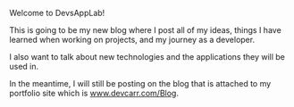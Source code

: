 Welcome to DevsAppLab!

This is going to be my new blog where I post all of my ideas, things I have learned when working on projects, and my journey as a developer.

I also want to talk about new technologies and the applications they will be used in.

In the meantime, I will still be posting on the blog that is attached to my portfolio site which is www.devcarr.com/Blog.